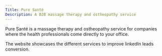 ```yaml
---
Title: Pure Santé
Description: A B2B massage therapy and ostheopathy service
---
```


Pure Santé is a massage therapy and ostheopathy service for companies where the health professionals come directly to your office.

The website showcases the different services to improve linkedIn leads conversion.

